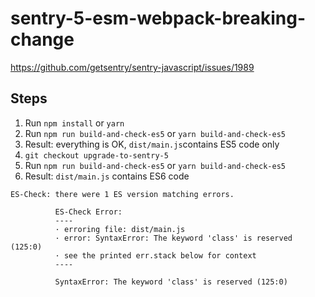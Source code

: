 # sentry-5-esm-webpack-breaking-change
https://github.com/getsentry/sentry-javascript/issues/1989
## Steps
1. Run `npm install` or `yarn`
2. Run `npm run build-and-check-es5` or `yarn build-and-check-es5`
3. Result: everything is OK, `dist/main.js`contains ES5 code only
4. `git checkout upgrade-to-sentry-5`
5. Run `npm run build-and-check-es5` or `yarn build-and-check-es5`
6. Result: `dist/main.js` contains ES6 code
```
ES-Check: there were 1 ES version matching errors.

          ES-Check Error:
          ----
          · erroring file: dist/main.js
          · error: SyntaxError: The keyword 'class' is reserved (125:0)
          · see the printed err.stack below for context
          ----

          SyntaxError: The keyword 'class' is reserved (125:0)
```
